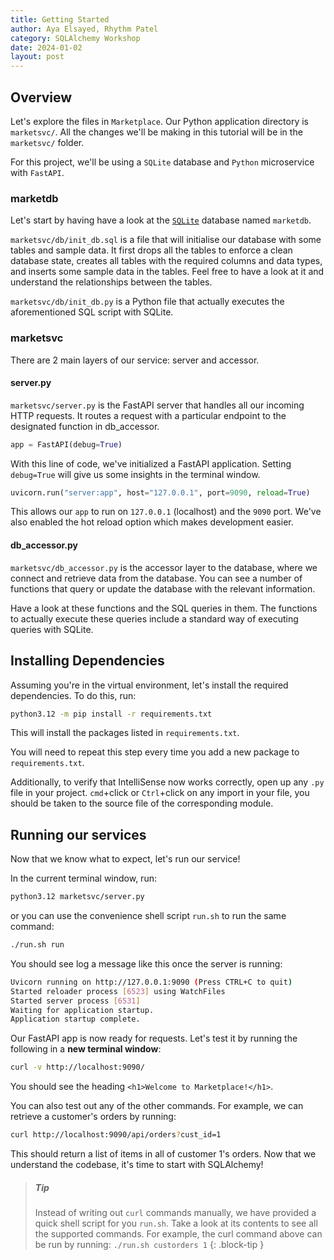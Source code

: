 ```yaml
---
title: Getting Started
author: Aya Elsayed, Rhythm Patel
category: SQLAlchemy Workshop
date: 2024-01-02
layout: post
---
```


## Overview

Let's explore the files in `Marketplace`.
Our Python application directory is `marketsvc/`.
All the changes we'll be making in this tutorial will be in the `marketsvc/` folder.

For this project, we'll be using a `SQLite` database and `Python` microservice with `FastAPI`.

### marketdb

Let's start by having have a look at the [`SQLite`](https://www.sqlite.org/) database named `marketdb`.

`marketsvc/db/init_db.sql` is a file that will initialise our database with some tables and sample data. 
It first drops all the tables to enforce a clean database state, creates all tables with the required columns and data types, and inserts some sample data in the tables. 
Feel free to have a look at it and understand the relationships between the tables.

`marketsvc/db/init_db.py` is a Python file that actually executes the aforementioned SQL script with SQLite.

### marketsvc

There are 2 main layers of our service: server and accessor.

#### server.py

`marketsvc/server.py` is the FastAPI server that handles all our incoming HTTP requests.
It routes a request with a particular endpoint to the designated function in db_accessor.

```py
app = FastAPI(debug=True)
```
With this line of code, we've initialized a FastAPI application.
Setting `debug=True` will give us some insights in the terminal window.

```py
uvicorn.run("server:app", host="127.0.0.1", port=9090, reload=True)
```
This allows our `app` to run on `127.0.0.1` (localhost) and the `9090` port.
We've also enabled the hot reload option which makes development easier.

#### db_accessor.py
 
`marketsvc/db_accessor.py` is the accessor layer to the database, where we connect and retrieve data from the database.
You can see a number of functions that query or update the database with the relevant information.

Have a look at these functions and the SQL queries in them.
The functions to actually execute these queries include a standard way of executing queries with SQLite.

## Installing Dependencies

Assuming you're in the virtual environment, let's install the required dependencies. To do this, run:

```sh
python3.12 -m pip install -r requirements.txt
```

This will install the packages listed in `requirements.txt`.

You will need to repeat this step every time you add a new package to `requirements.txt`.

Additionally, to verify that IntelliSense now works correctly, open up any `.py` file in your project.
`cmd`+click or `Ctrl`+click on any import in your file, you should be taken to the source file of the corresponding module.

## Running our services

Now that we know what to expect, let's run our service!

In the current terminal window, run:

```sh
python3.12 marketsvc/server.py
```

or you can use the convenience shell script `run.sh` to run the same command:

```sh
./run.sh run
```

You should see log a message like this once the server is running:

```sh
Uvicorn running on http://127.0.0.1:9090 (Press CTRL+C to quit)
Started reloader process [6523] using WatchFiles
Started server process [6531]
Waiting for application startup.
Application startup complete.
```

Our FastAPI app is now ready for requests.
Let's test it by running the following in a **new terminal window**:

```sh
curl -v http://localhost:9090/
```

You should see the heading `<h1>Welcome to Marketplace!</h1>`.

You can also test out any of the other commands.
For example, we can retrieve a customer's orders by running:

```sh
curl http://localhost:9090/api/orders?cust_id=1
```

This should return a list of items in all of customer 1's orders.
Now that we understand the codebase, it's time to start with SQLAlchemy!

> ##### Tip
>
> Instead of writing out `curl` commands manually, we have provided a quick shell script for you `run.sh`.
> Take a look at its contents to see all the supported commands.
> For example, the curl command above can be run by running: `./run.sh custorders 1`
{: .block-tip }

&nbsp;
